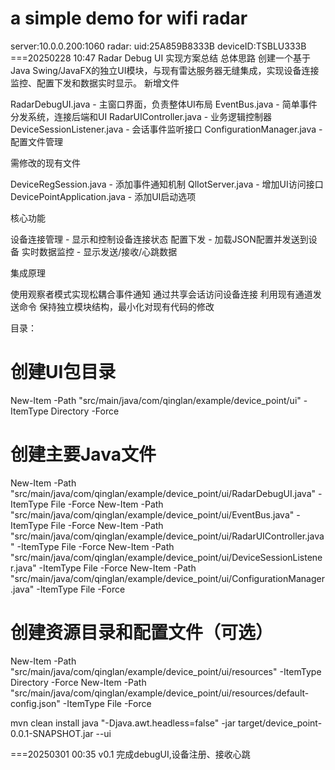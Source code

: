 # a simple demo for wifi radar
server:10.0.0.200:1060 radar: uid:25A859B8333B deviceID:TSBLU333B 
===20250228 10:47
Radar Debug UI 实现方案总结
总体思路
创建一个基于Java Swing/JavaFX的独立UI模块，与现有雷达服务器无缝集成，实现设备连接监控、配置下发和数据实时显示。
新增文件

RadarDebugUI.java - 主窗口界面，负责整体UI布局
EventBus.java - 简单事件分发系统，连接后端和UI
RadarUIController.java - 业务逻辑控制器
DeviceSessionListener.java - 会话事件监听接口
ConfigurationManager.java - 配置文件管理

需修改的现有文件

DeviceRegSession.java - 添加事件通知机制
QlIotServer.java - 增加UI访问接口
DevicePointApplication.java - 添加UI启动选项

核心功能

设备连接管理 - 显示和控制设备连接状态
配置下发 - 加载JSON配置并发送到设备
实时数据监控 - 显示发送/接收/心跳数据

集成原理

使用观察者模式实现松耦合事件通知
通过共享会话访问设备连接
利用现有通道发送命令
保持独立模块结构，最小化对现有代码的修改

目录：
# 创建UI包目录
New-Item -Path "src/main/java/com/qinglan/example/device_point/ui" -ItemType Directory -Force

# 创建主要Java文件
New-Item -Path "src/main/java/com/qinglan/example/device_point/ui/RadarDebugUI.java" -ItemType File -Force
New-Item -Path "src/main/java/com/qinglan/example/device_point/ui/EventBus.java" -ItemType File -Force
New-Item -Path "src/main/java/com/qinglan/example/device_point/ui/RadarUIController.java" -ItemType File -Force
New-Item -Path "src/main/java/com/qinglan/example/device_point/ui/DeviceSessionListener.java" -ItemType File -Force
New-Item -Path "src/main/java/com/qinglan/example/device_point/ui/ConfigurationManager.java" -ItemType File -Force

# 创建资源目录和配置文件（可选）
New-Item -Path "src/main/java/com/qinglan/example/device_point/ui/resources" -ItemType Directory -Force
New-Item -Path "src/main/java/com/qinglan/example/device_point/ui/resources/default-config.json" -ItemType File -Force

mvn clean install
java "-Djava.awt.headless=false" -jar target/device_point-0.0.1-SNAPSHOT.jar --ui

===20250301 00:35
v0.1  完成debugUI,设备注册、接收心跳
